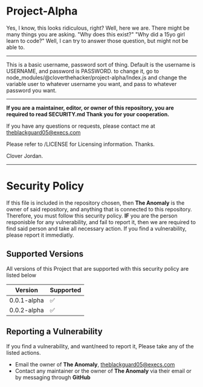 # Project-Alpha
Yes, I know, this looks ridiculous, right? Well, here we are.
There might be many things you are asking. "Why does this exist?" "Why did a 15yo girl learn to code?" Well,
I can try to answer those question, but might not be able to.

---

This is a basic username, password sort of thing. Default is the username is USERNAME, and password is PASSWORD. 
to change it, go to node_modules/@cloverthehacker/project-alpha/Index.js and change the variable user to 
whatever username you want, and pass to whatever password you want.

---

**If you are a maintainer, editor, or owner of this repository, you are required to read SECURITY.md  Thank you for your cooperation.**

If you have any questions or requests, please contact me at theblackguard05@execs.com

Please refer to /LICENSE for Licensing information. Thanks.

Clover Jordan.

---

# Security Policy

If this file is included in the repository chosen, then **The Anomaly** is the owner of said repository, and anything that is connected to this repository.
Therefore, you must follow this security policy. **IF** you are the person responisble for any vulnerability, and fail to report it, then we are required to find said person and take all necessary action.
If you find a vulnerability, please report it immediatly.

## Supported Versions

All versions of this Project that are supported with this security policy are listed below

| Version      | Supported          |
| ------------ | ------------------ |
| 0.0.1-alpha  | ✅                 |
| 0.0.2-alpha  | ✅                 |

## Reporting a Vulnerability

If you find a vulnerability, and want/need to report it, Please take any of the listed actions.
- Email the owner of **The Anomaly**, [theblackguard05@execs.com](mailto:theblackguard05@execs.com)
- Contact any maintainer or the owner of **The Anomaly** via their email or by messaging through **GitHub**
